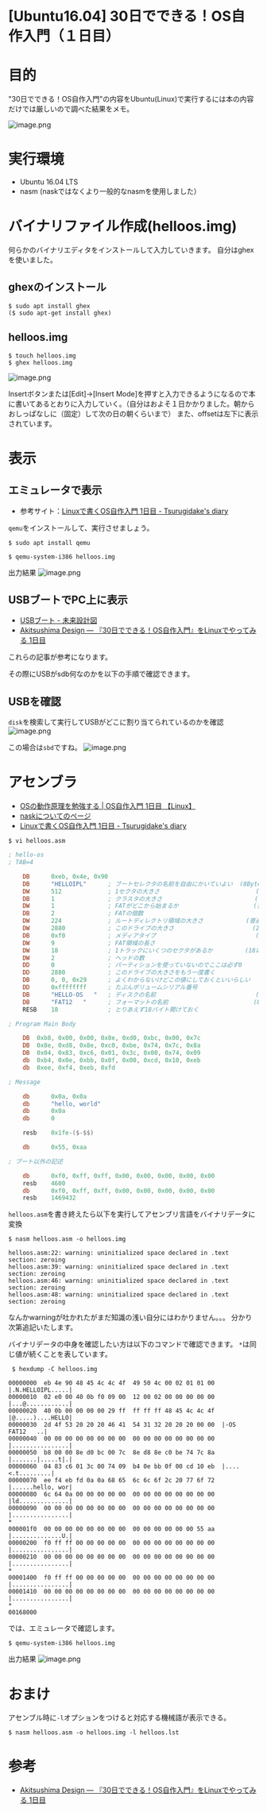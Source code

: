 # [Ubuntu16.04] 30日でできる！OS自作入門（１日目）



# 目的
"30日でできる！OS自作入門"の内容をUbuntu(Linux)で実行するには本の内容だけでは厳しいので調べた結果をメモ。

![image.png](https://qiita-image-store.s3.amazonaws.com/0/195174/f19d798d-a943-c5a2-17a3-da10e56aee6c.png)


# 実行環境
- Ubuntu 16.04 LTS
- nasm (naskではなくより一般的なnasmを使用しました）

# バイナリファイル作成(helloos.img)
何らかのバイナリエディタをインストールして入力していきます。
自分はghexを使いました。

## ghexのインストール
```
$ sudo apt install ghex
($ sudo apt-get install ghex)
```

## helloos.img
```
$ touch helloos.img
$ ghex helloos.img
```

![image.png](https://qiita-image-store.s3.amazonaws.com/0/195174/98ddca4a-5847-b3ea-ebf6-b469aec3e224.png)

Insertボタンまたは[Edit]->[Insert Mode]を押すと入力できるようになるので本に書いてあるとおりに入力していく。（自分はおよそ１日かかりました。朝からおしっぱなしに（固定）して次の日の朝くらいまで）
また、offsetは左下に表示されています。

# 表示
## エミュレータで表示
- 参考サイト：<a href="http://tsurugidake.hatenablog.jp/">Linuxで書くOS自作入門 1日目 - Tsurugidake's diary</a>

`qemu`をインストールして、実行させましょう。

```terminal(入力)
$ sudo apt install qemu
```


```terminal(入力)
$ qemu-system-i386 helloos.img
```

出力結果
![image.png](https://qiita-image-store.s3.amazonaws.com/0/195174/a613a724-814f-e6cb-4e85-cb015926f223.png)


## USBブートでPC上に表示

- <a href="http://d.hatena.ne.jp/longingandtears/20120107/1325915007">USBブート - 未来設計図</a>
- <a href="https://syusui.tumblr.com/post/109637861048/30%E6%97%A5%E3%81%A7%E3%81%A7%E3%81%8D%E3%82%8Bos%E8%87%AA%E4%BD%9C%E5%85%A5%E9%96%80%E3%82%92linux%E3%81%A7%E3%82%84%E3%81%A3%E3%81%A6%E3%81%BF%E3%82%8B-1%E6%97%A5%E7%9B%AE?is_related_post=1">Akitsushima Design — 『30日でできる！OS自作入門』をLinuxでやってみる 1日目</a>

これらの記事が参考になります。

その際にUSBがsdb何なのかを以下の手順で確認できます。

## USBを確認
`disk`を検索して実行してUSBがどこに割り当てられているのかを確認
![image.png](https://qiita-image-store.s3.amazonaws.com/0/195174/da4fc1b3-13d3-e57d-4ae7-f8c3ef993e67.png)

この場合は`sbd`ですね。
![image.png](https://qiita-image-store.s3.amazonaws.com/0/195174/a99797ba-2124-cffa-9e0f-e464ca3f8584.png)


# アセンブラ
- <a href="http://bttb.s1.valueserver.jp/wordpress/blog/2017/11/14/make-os1/">OSの動作原理を勉強する | OS自作入門 1日目 【Linux】</a>
- <a href="http://hrb.osask.jp/wiki/?tools/nask">naskについてのページ</a>
- <a href="tsurugidake.hatenablog.jp/entry/2017/08/12/205939">Linuxで書くOS自作入門 1日目 - Tsurugidake's diary</a>

```
$ vi helloos.asm
```

```:helloos.asm
; hello-os
; TAB=4

    DB      0xeb, 0x4e, 0x90
    DB      "HELLOIPL"      ; ブートセレクタの名前を自由にかいていよい  (8Byte)
    DW      512             ; 1セクタの大きさ                           (512にしなければならない)
    DB      1               ; クラスタの大きさ                          (1セクタにしなければならない)
    DW      1               ; FATがどこから始まるか                     (普通は1セクタ目からにする)
    DB      2               ; FATの個数                                 (2にしなければならない)
    DW      224             ; ルートディレクトリ領域の大きさ            (普通は224エントリにする)
    DW      2880            ; このドライブの大きさ                      (2880セクタにしなければならない)
    DB      0xf0            ; メディアタイプ                            (0xf0にしなければならない)
    DW      9               ; FAT領域の長さ                             (9セクタにしなければならない)
    DW      18              ; 1トラックにいくつのセクタがあるか         (18にしなければならない)
    DW      2               ; ヘッドの数                                (2にしなければならない)
    DD      0               ; パーティションを使っていないのでここは必ず0
    DD      2880            ; このドライブの大きさをもう一度書く
    DB      0, 0, 0x29      ; よくわからないけどこの値にしておくといいらしい
    DD      0xffffffff      ; たぶんボリュームシリアル番号
    DB      "HELLO-OS   "   ; ディスクの名前                            (11Byte)
    DB      "FAT12   "      ; フォーマットの名前                        (8Byte)
    RESB    18              ; とりあえず18バイト開けておく

; Program Main Body

    DB  0xb8, 0x00, 0x00, 0x8e, 0xd0, 0xbc, 0x00, 0x7c
    DB  0x8e, 0xd8, 0x8e, 0xc0, 0xbe, 0x74, 0x7c, 0x8a
    DB  0x04, 0x83, 0xc6, 0x01, 0x3c, 0x00, 0x74, 0x09
    db  0xb4, 0x0e, 0xbb, 0x0f, 0x00, 0xcd, 0x10, 0xeb
    db  0xee, 0xf4, 0xeb, 0xfd

; Message

    db      0x0a, 0x0a
    db      "hello, world"
    db      0x0a
    db      0

    resb    0x1fe-($-$$)

    db      0x55, 0xaa

; ブート以外の記述

    db      0xf0, 0xff, 0xff, 0x00, 0x00, 0x00, 0x00, 0x00
    resb    4600
    db      0xf0, 0xff, 0xff, 0x00, 0x00, 0x00, 0x00, 0x00
    resb    1469432
```

`helloos.asm`を書き終えたら以下を実行してアセンブリ言語をバイナリデータに変換

```:terminal(入力)
$ nasm helloos.asm -o helloos.img
```

```:terminal(出力)
helloos.asm:22: warning: uninitialized space declared in .text section: zeroing
helloos.asm:39: warning: uninitialized space declared in .text section: zeroing
helloos.asm:46: warning: uninitialized space declared in .text section: zeroing
helloos.asm:48: warning: uninitialized space declared in .text section: zeroing
```

なんかwarningが吐かれたがまだ知識の浅い自分にはわかりません。。。
分かり次第追記いたします。


バイナリデータの中身を確認したい方は以下のコマンドで確認できます。
`*`は同じ値が続くことを表しています。

```:terminal(入力)
 $ hexdump -C helloos.img 
```

```:terminal(出力)
00000000  eb 4e 90 48 45 4c 4c 4f  49 50 4c 00 02 01 01 00  |.N.HELLOIPL.....|
00000010  02 e0 00 40 0b f0 09 00  12 00 02 00 00 00 00 00  |...@............|
00000020  40 0b 00 00 00 00 29 ff  ff ff ff 48 45 4c 4c 4f  |@.....)....HELLO|
00000030  2d 4f 53 20 20 20 46 41  54 31 32 20 20 20 00 00  |-OS   FAT12   ..|
00000040  00 00 00 00 00 00 00 00  00 00 00 00 00 00 00 00  |................|
00000050  b8 00 00 8e d0 bc 00 7c  8e d8 8e c0 be 74 7c 8a  |.......|.....t|.|
00000060  04 83 c6 01 3c 00 74 09  b4 0e bb 0f 00 cd 10 eb  |....<.t.........|
00000070  ee f4 eb fd 0a 0a 68 65  6c 6c 6f 2c 20 77 6f 72  |......hello, wor|
00000080  6c 64 0a 00 00 00 00 00  00 00 00 00 00 00 00 00  |ld..............|
00000090  00 00 00 00 00 00 00 00  00 00 00 00 00 00 00 00  |................|
*
000001f0  00 00 00 00 00 00 00 00  00 00 00 00 00 00 55 aa  |..............U.|
00000200  f0 ff ff 00 00 00 00 00  00 00 00 00 00 00 00 00  |................|
00000210  00 00 00 00 00 00 00 00  00 00 00 00 00 00 00 00  |................|
*
00001400  f0 ff ff 00 00 00 00 00  00 00 00 00 00 00 00 00  |................|
00001410  00 00 00 00 00 00 00 00  00 00 00 00 00 00 00 00  |................|
*
00168000
```


では、エミュレータで確認します。

```terminal(入力)
$ qemu-system-i386 helloos.img
```

出力結果
![image.png](https://qiita-image-store.s3.amazonaws.com/0/195174/dbadf9b5-41a3-2c89-50ce-a6c553a5e398.png)

# おまけ
アセンブル時に`-l`オプションをつけると対応する機械語が表示できる。

```:tenrminal(入力)
$ nasm helloos.asm -o helloos.img -l helloos.lst
```

# 参考

- <a href="https://syusui.tumblr.com/post/109637861048/30%E6%97%A5%E3%81%A7%E3%81%A7%E3%81%8D%E3%82%8Bos%E8%87%AA%E4%BD%9C%E5%85%A5%E9%96%80%E3%82%92linux%E3%81%A7%E3%82%84%E3%81%A3%E3%81%A6%E3%81%BF%E3%82%8B-1%E6%97%A5%E7%9B%AE">Akitsushima Design — 『30日でできる！OS自作入門』をLinuxでやってみる 1日目</a>

